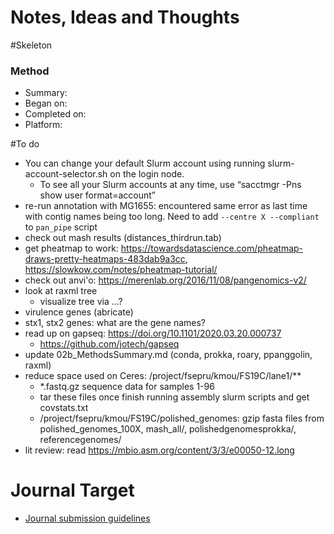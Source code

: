 # Notes, Ideas and Thoughts

#Skeleton
### Method
* Summary:
* Began on:
* Completed on:
* Platform:

#To do
* You can change your default Slurm account using running slurm-account-selector.sh on the login node.
  * To see all your Slurm accounts at any time, use “sacctmgr -Pns show user format=account”
* re-run annotation with MG1655: encountered same error as last time with contig names being too long. Need to add `--centre X --compliant` to `pan_pipe` script
* check out mash results (distances_thirdrun.tab)
* get pheatmap to work: https://towardsdatascience.com/pheatmap-draws-pretty-heatmaps-483dab9a3cc, https://slowkow.com/notes/pheatmap-tutorial/
* check out anvi'o: https://merenlab.org/2016/11/08/pangenomics-v2/
* look at raxml tree
    * visualize tree via ...?
* virulence genes (abricate)
* stx1, stx2 genes: what are the gene names?
* read up on gapseq: https://doi.org/10.1101/2020.03.20.000737
  * https://github.com/jotech/gapseq
* update 02b_MethodsSummary.md (conda, prokka, roary, ppanggolin, raxml)
* reduce space used on Ceres: /project/fsepru/kmou/FS19C/lane1/**
  * *.fastq.gz sequence data for samples 1-96
  * tar these files once finish running assembly slurm scripts and get covstats.txt
  * /project/fsepru/kmou/FS19C/polished_genomes: gzip fasta files from polished_genomes_100X, mash_all/, polishedgenomesprokka/, referencegenomes/
* lit review: read https://mbio.asm.org/content/3/3/e00050-12.long

# Journal Target
* [Journal submission guidelines](link)
